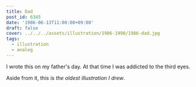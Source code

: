 ```yaml
---
title: Dad
post_id: 6345
date: '1986-06-13T11:00:00+09:00'
draft: false
cover: ../../../assets/illustration/1986-1990/1986-dad.jpg
tags:
  - illustration
  - analog
---
```


I wrote this on my father's day. At that time I was addicted to the third eyes.

Aside from it, this is _the oldest illustration I drew_.